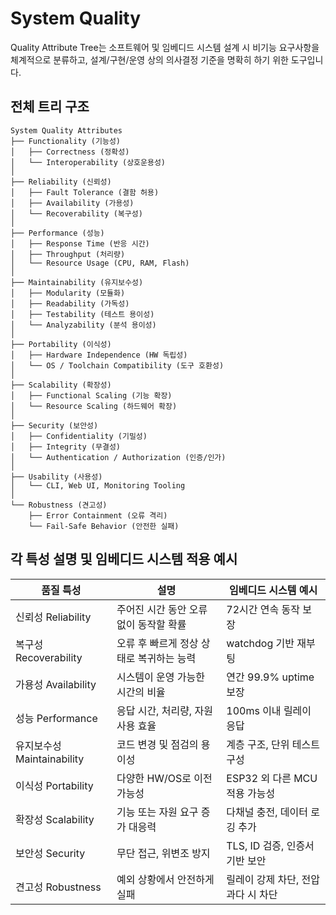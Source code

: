 # System Quality

Quality Attribute Tree는 소프트웨어 및 임베디드 시스템 설계 시 비기능
요구사항을 체계적으로 분류하고, 설계/구현/운영 상의 의사결정 기준을 명확히 하기
위한 도구입니다.

## 전체 트리 구조

```
System Quality Attributes
├── Functionality (기능성)
│   ├── Correctness (정확성)
│   └── Interoperability (상호운용성)
│
├── Reliability (신뢰성)
│   ├── Fault Tolerance (결함 허용)
│   ├── Availability (가용성)
│   └── Recoverability (복구성)
│
├── Performance (성능)
│   ├── Response Time (반응 시간)
│   ├── Throughput (처리량)
│   └── Resource Usage (CPU, RAM, Flash)
│
├── Maintainability (유지보수성)
│   ├── Modularity (모듈화)
│   ├── Readability (가독성)
│   ├── Testability (테스트 용이성)
│   └── Analyzability (분석 용이성)
│
├── Portability (이식성)
│   ├── Hardware Independence (HW 독립성)
│   └── OS / Toolchain Compatibility (도구 호환성)
│
├── Scalability (확장성)
│   ├── Functional Scaling (기능 확장)
│   └── Resource Scaling (하드웨어 확장)
│
├── Security (보안성)
│   ├── Confidentiality (기밀성)
│   ├── Integrity (무결성)
│   └── Authentication / Authorization (인증/인가)
│
├── Usability (사용성)
│   └── CLI, Web UI, Monitoring Tooling
│
└── Robustness (견고성)
    ├── Error Containment (오류 격리)
    └── Fail-Safe Behavior (안전한 실패)
```

## 각 특성 설명 및 임베디드 시스템 적용 예시

| 품질 특성 | 설명 | 임베디드 시스템 예시 |
|------------|------|----------------------|
| 신뢰성 Reliability | 주어진 시간 동안 오류 없이 동작할 확률 | 72시간 연속 동작 보장 |
| 복구성 Recoverability | 오류 후 빠르게 정상 상태로 복귀하는 능력 | watchdog 기반 재부팅 |
| 가용성 Availability | 시스템이 운영 가능한 시간의 비율 | 연간 99.9% uptime 보장 |
| 성능 Performance | 응답 시간, 처리량, 자원 사용 효율 | 100ms 이내 릴레이 응답 |
| 유지보수성 Maintainability | 코드 변경 및 점검의 용이성 | 계층 구조, 단위 테스트 구성 |
| 이식성 Portability | 다양한 HW/OS로 이전 가능성 | ESP32 외 다른 MCU 적용 가능성 |
| 확장성 Scalability | 기능 또는 자원 요구 증가 대응력 | 다채널 충전, 데이터 로깅 추가 |
| 보안성 Security | 무단 접근, 위변조 방지 | TLS, ID 검증, 인증서 기반 보안 |
| 견고성 Robustness | 예외 상황에서 안전하게 실패 | 릴레이 강제 차단, 전압 과다 시 차단 |
